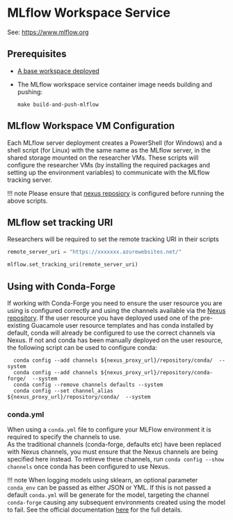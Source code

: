 # MLflow Workspace Service

See: <https://www.mlflow.org>

## Prerequisites

- [A base workspace deployed](../workspaces/base.md)

- The MLflow workspace service container image needs building and pushing:

  `make build-and-push-mlflow`

## MLflow Workspace VM Configuration

Each MLflow server deployment creates a PowerShell (for Windows) and a shell script (for Linux) with the same name as the MLflow server, in the shared storage mounted on the researcher VMs.
These scripts will configure the researcher VMs (by installing the required packages and setting up the environment variables) to communicate with the MLflow tracking server.

!!! note
    Please ensure that [nexus reposiory](https://microsoft.github.io/AzureTRE/tre-admins/setup-instructions/configuring-shared-services/) is configured before running the above scripts.

## MLflow set tracking URI

Researchers will be required to set the remote tracking URI in their scripts

```python
remote_server_uri = "https://xxxxxxx.azurewebsites.net/"

mlflow.set_tracking_uri(remote_server_uri)
```

## Using with Conda-Forge

If working with Conda-Forge you need to ensure the user resource you are using is configured correctly and using the channels available via the [Nexus repository](link).
If the user resource you have deployed used one of the pre-existing Guacamole user resource templates and has conda installed by default, conda will already be configured to use the correct channels via Nexus.
If not and conda has been manually deployed on the user resource, the following script can be used to configure conda:

```shell
  conda config --add channels ${nexus_proxy_url}/repository/conda/  --system
  conda config --add channels ${nexus_proxy_url}/repository/conda-forge/  --system
  conda config --remove channels defaults --system
  conda config --set channel_alias ${nexus_proxy_url}/repository/conda/  --system
```

### conda.yml

When using a `conda.yml` file to configure your MLFlow environment it is required to specify the channels to use.  
As the traditional channels (conda-forge, defaults etc) have been replaced with Nexus channels, you must ensure that the Nexus channels are being specified here instead.
To retireve these channels, run `conda config --show channels` once conda has been configured to use Nexus.

!!! note
  When logging models using sklearn, an optional parameter `conda_env` can be passed as either JSON or YML.  If this is not passed a default `conda.yml` will be generate for the model, targeting the channel `conda-forge` causing any subsequent environments created using the model to fail. See the official documentation [here](https://www.mlflow.org/docs/latest/python_api/mlflow.sklearn.html) for the full details.
